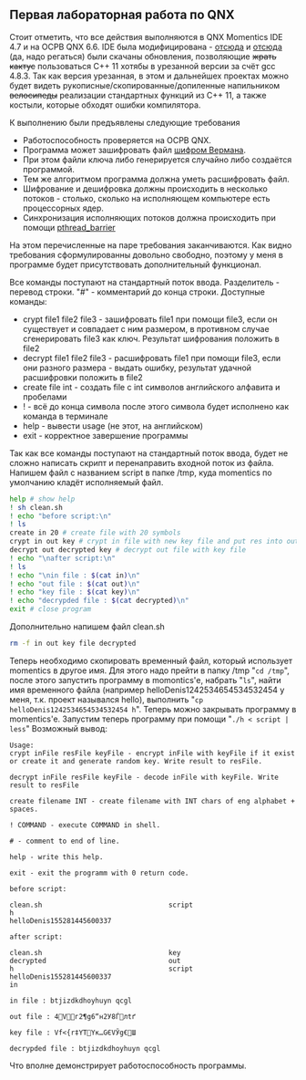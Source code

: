 ## Первая лабораторная работа по QNX
Стоит отметить, что все действия выполняются в QNX Momentics IDE 4.7 и на ОСРВ QNX 6.6. IDE была модифицирована - [отсюда](http://community.qnx.com/sf/frs/do/viewRelease/projects.toolchain/frs.binutils.binutils_2_21) и [отсюда](http://community.qnx.com/sf/frs/do/viewRelease/projects.toolchain/frs.gcc.gcc_4_8) (да, надо регаться) были скачаны обновления, позволяющие ~~жрать кактус~~ пользоваться С++ 11 хотябы в урезанной версии за счёт gcc 4.8.3. Так как версия урезанная, в этом и дальнейшех проектах можно будет видеть рукописные/скопированные/допиленные напильником ~~велосипеды~~ реализации стандартных функций из C++ 11, а также костыли, которые обходят ошибки компилятора.

К выполнению были предъявлены следующие требования
* Работоспособность проверяется на ОСРВ QNX.
* Программа может зашифровать файл [шифром Вермана](https://ru.wikipedia.org/wiki/%D0%A8%D0%B8%D1%84%D1%80_%D0%92%D0%B5%D1%80%D0%BD%D0%B0%D0%BC%D0%B0).
* При этом файли ключа либо генерируется случайно либо создаётся программой. 
* Тем же алгоритмом программа должна уметь расшифровать файл.
* Шифрование и дешифровка должны происходить в несколько потоков - столько, сколько на исполняющем компьютере есть процессорных ядер.
* Синхронизация исполняющих потоков должна происходить при помощи [pthread_barrier](https://learnc.info/c/pthreads_barriers.html)

На этом перечисленные на паре требования заканчиваются. Как видно требования сформулированны довольно свободно, поэтому у меня в программе будет присутствовать дополнительный функционал.

Все команды поступают на стандартный поток ввода. Разделитель - перевод строки.
"#" - комментарий до конца строки. Доступные команды:
* crypt file1 file2 file3 - зашифровать file1 при помощи file3, если он существует и совпадает с ним размером, в противном случае сгенерировать file3 как ключ. Результат шифрования положить в file2
* decrypt file1 file2 file3 - расшифровать file1 при помощи file3, если они разного размера - выдать ошибку, результат удачной расшифровки положить в file2
* create file int - создать file с int символов английского алфавита и пробелами
* ! - всё до конца символа после этого символа будет исполнено как команда в терминале
* help - вывести usage (не этот, на английском)
* exit - корректное завершение программы

Так как все команды поступают на стандартный поток ввода, будет не сложно написать скрипт и перенаправить входной поток из файла. Напишем файл с названием script в папке /tmp, куда momentics по умолчанию кладёт исполняемый файл.
```bash
help # show help
! sh clean.sh
! echo "before script:\n"
! ls
create in 20 # create file with 20 symbols
crypt in out key # crypt in file with new key file and put res into out file
decrypt out decrypted key # decrypt out file with key file
! echo "\nafter script:\n"
! ls
! echo "\nin file : $(cat in)\n"
! echo "out file : $(cat out)\n"
! echo "key file : $(cat key)\n"
! echo "decrypded file : $(cat decrypted)\n"
exit # close program
```
Дополнительно напишем файл clean.sh
```bash
rm -f in out key file decrypted
```
Теперь необходимо скопировать временный файл, который использует momentics в другое имя. Для этого надо прейти в папку /tmp "`cd /tmp`", после этого запустить программу в momontics'е, набрать "`ls`", найти имя временного файла (например helloDenis1242534654534532454 у меня, т.к. проект назывался hello), выполнить "`cp helloDenis1242534654534532454 h`". Теперь можно закрывать программу в momentics'e.
Запустим теперь программу при помощи "`./h < script | less`"
Возможный вывод:
```
Usage: 
crypt inFile resFile keyFile - encrypt inFile with keyFile if it exist or create it and generate random key. Write result to resFile.

decrypt inFile resFile keyFile - decode inFile with keyFile. Write result to resFile

create filename INT - create filename with INT chars of eng alphabet + spaces.

! COMMAND - execute COMMAND in shell.

# - comment to end of line.

help - write this help.

exit - exit the programm with 0 return code.

before script:

clean.sh                               script
h
helloDenis155281445600337

after script:

clean.sh                               key
decrypted                              out
h                                      script
helloDenis155281445600337
in

in file : btjizdkdhoyhuyn qcgl

out file : 4Vг2¶g6“н2У8Ѓлtґ

key file : Vf<{r‡YТYк…GЄVЎg€Ш

decrypded file : btjizdkdhoyhuyn qcgl
```
Что вполне демонстрирует работоспособность программы.
